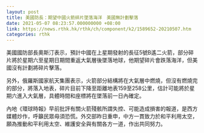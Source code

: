 ```yaml
---
layout: post
title: 美國防長：期望中國火箭碎片墜落海洋　美國無計劃擊落
date: 2021-05-07 08:23:57.000000000 +08:00
link: https://news.rthk.hk/rthk/ch/component/k2/1589652-20210507.htm
categories: rthk
---
```


美國國防部長奧斯汀表示，預計中國在上星期發射的長征5號B遙二火箭，部分碎片將於星期六至星期日期間重返大氣層後墜落地球，他期望碎片會跌落海洋，但美國沒有計劃將碎片擊落。

另外，俄羅斯國家航天集團表示，火箭部分結構將在大氣層中燃燒，但沒有燃燒完的部分，將落入地表，碎片目前下降至距離地表159至258公里，估計可能將於星期六進入大氣層，具體時間和座標將在墜落前一日內確定。

內地《環球時報》早前批評有關火箭殘骸所謂失控、可能造成損害的報道，是西方媒體炒作，呼籲民眾毋須恐慌。外交部昨日重申，中方一貫致力於和平利用太空，願為推動和平利用太空、維護安全與有關各方一道，作出共同努力。
